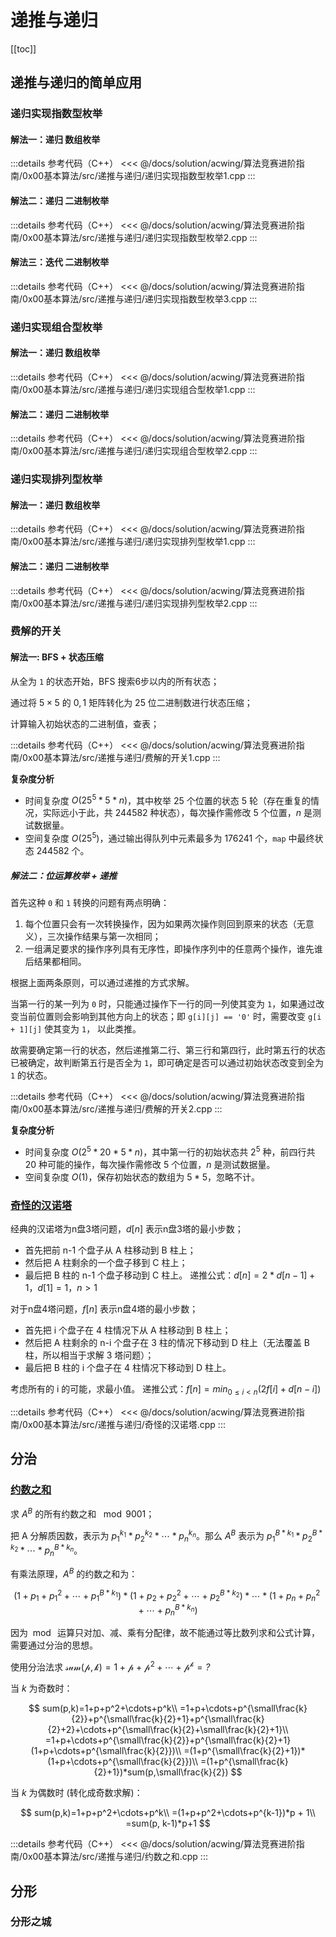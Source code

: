 # 递推与递归

[[toc]]

## 递推与递归的简单应用

### 递归实现指数型枚举

#### 解法一：递归 数组枚举

:::details 参考代码（C++）
<<< @/docs/solution/acwing/算法竞赛进阶指南/0x00基本算法/src/递推与递归/递归实现指数型枚举1.cpp
:::

#### 解法二：递归 二进制枚举

:::details 参考代码（C++）
<<< @/docs/solution/acwing/算法竞赛进阶指南/0x00基本算法/src/递推与递归/递归实现指数型枚举2.cpp
:::

#### 解法三：迭代 二进制枚举

:::details 参考代码（C++）
<<< @/docs/solution/acwing/算法竞赛进阶指南/0x00基本算法/src/递推与递归/递归实现指数型枚举3.cpp
:::

### 递归实现组合型枚举

#### 解法一：递归 数组枚举

:::details 参考代码（C++）
<<< @/docs/solution/acwing/算法竞赛进阶指南/0x00基本算法/src/递推与递归/递归实现组合型枚举1.cpp
:::

#### 解法二：递归 二进制枚举

:::details 参考代码（C++）
<<< @/docs/solution/acwing/算法竞赛进阶指南/0x00基本算法/src/递推与递归/递归实现组合型枚举2.cpp
:::

### 递归实现排列型枚举

#### 解法一：递归 数组枚举

:::details 参考代码（C++）
<<< @/docs/solution/acwing/算法竞赛进阶指南/0x00基本算法/src/递推与递归/递归实现排列型枚举1.cpp
:::

#### 解法二：递归 二进制枚举

:::details 参考代码（C++）
<<< @/docs/solution/acwing/算法竞赛进阶指南/0x00基本算法/src/递推与递归/递归实现排列型枚举2.cpp
:::

### 费解的开关

#### 解法一: BFS + 状态压缩

从全为 `1` 的状态开始，BFS 搜索6步以内的所有状态；

通过将 $5\times 5$ 的 $0,1$ 矩阵转化为 25 位二进制数进行状态压缩；

计算输入初始状态的二进制值，查表；

:::details 参考代码（C++）
<<< @/docs/solution/acwing/算法竞赛进阶指南/0x00基本算法/src/递推与递归/费解的开关1.cpp
:::

**复杂度分析**

- 时间复杂度 $O({25}^5*5*n)$，其中枚举 $25$ 个位置的状态 $5$ 轮（存在重复的情况，实际远小于此，共 $244582$ 种状态），每次操作需修改 $5$ 个位置，$n$ 是测试数据量。
- 空间复杂度 $O({25}^5)$，通过输出得队列中元素最多为 $176241$ 个，`map` 中最终状态 $244582$ 个。

##### 解法二：位运算枚举 + 递推

首先这种 `0` 和 `1` 转换的问题有两点明确：

1. 每个位置只会有一次转换操作，因为如果两次操作则回到原来的状态（无意义），三次操作结果与第一次相同；
2. 一组满足要求的操作序列具有无序性，即操作序列中的任意两个操作，谁先谁后结果都相同。

根据上面两条原则，可以通过递推的方式求解。

当第一行的某一列为 `0` 时，只能通过操作下一行的同一列使其变为 `1`，如果通过改变当前位置则会影响到其他方向上的状态；即 `g[i][j] == '0'` 时，需要改变 `g[i + 1][j]` 使其变为 `1`， 以此类推。

故需要确定第一行的状态，然后递推第二行、第三行和第四行，此时第五行的状态已被确定，故判断第五行是否全为 `1`，即可确定是否可以通过初始状态改变到全为 `1` 的状态。

:::details 参考代码（C++）
<<< @/docs/solution/acwing/算法竞赛进阶指南/0x00基本算法/src/递推与递归/费解的开关2.cpp
:::

**复杂度分析**

- 时间复杂度 $O(2^5*20*5*n)$，其中第一行的初始状态共 $2^5$ 种，前四行共 $20$ 种可能的操作，每次操作需修改 $5$ 个位置，$n$ 是测试数据量。
- 空间复杂度 $O(1)$，保存初始状态的数组为 $5*5$，忽略不计。

### [奇怪的汉诺塔](https://www.acwing.com/problem/content/98/)

经典的汉诺塔为n盘3塔问题，$d[n]$ 表示n盘3塔的最小步数；

- 首先把前 n-1 个盘子从 A 柱移动到 B 柱上；
- 然后把 A 柱剩余的一个盘子移到 C 柱上；
- 最后把 B 柱的 n-1 个盘子移动到 C 柱上。
递推公式：$d[n]=2*d[n-1]+1，d[1]=1，n>1$

对于n盘4塔问题，$f[n]$ 表示n盘4塔的最小步数；

- 首先把 i 个盘子在 4 柱情况下从 A 柱移动到 B 柱上；
- 然后把 A 柱剩余的 n-i 个盘子在 3 柱的情况下移动到 D 柱上（无法覆盖 B 柱，所以相当于求解 3 塔问题）；
- 最后把 B 柱的 i 个盘子在 4 柱情况下移动到 D 柱上。

考虑所有的 i 的可能，求最小值。
递推公式：$f[n]=min_{0≤i<n}(2f[i]+d[n-i])$

:::details 参考代码（C++）
<<< @/docs/solution/acwing/算法竞赛进阶指南/0x00基本算法/src/递推与递归/奇怪的汉诺塔.cpp
:::

## 分治

### [约数之和](https://www.acwing.com/problem/content/99/)

求 $A^B$ 的所有约数之和 $\mod{9001}$；

把 A 分解质因数，表示为 $p_1^{k_1}*p_2^{k_2}*\cdots*p_n^{k_n}$。那么 $A^B$ 表示为 $p_1^{B*k_1}*p_2^{B*k_2}*\cdots*p_n^{B*k_n}$。

有乘法原理，$A^B$ 的约数之和为：

$$
(1+p_1+p_1^2+\cdots+p_1^{B*k_1})*(1+p_2+p_2^2+\cdots+p_2^{B*k_2})*\cdots*(1+p_n+p_n^2+\cdots+p_n^{B*k_n})
$$

因为$\mod{}$ 运算只对加、减、乘有分配律，故不能通过等比数列求和公式计算，需要通过分治的思想。

使用分治法求 $\mathcal{sum(p, k)=1+p+p^2+\cdots+p^k=\textit{?}}$

当 $k$ 为奇数时：

$$
sum(p,k)=1+p+p^2+\cdots+p^k\\
=1+p+\cdots+p^{\small\frac{k}{2}}+p^{\small\frac{k}{2}+1}+p^{\small\frac{k}{2}+2}+\cdots+p^{\small\frac{k}{2}+\small\frac{k}{2}+1}\\
=1+p+\cdots+p^{\small\frac{k}{2}}+p^{\small\frac{k}{2}+1}(1+p+\cdots+p^{\small\frac{k}{2}})\\
=(1+p^{\small\frac{k}{2}+1})*(1+p+\cdots+p^{\small\frac{k}{2}})\\
=(1+p^{\small\frac{k}{2}+1})*sum(p,\small\frac{k}{2})
$$

当 $k$ 为偶数时 (转化成奇数求解)：

$$
sum(p,k)=1+p+p^2+\cdots+p^k\\
=(1+p+p^2+\cdots+p^{k-1})*p + 1\\
=sum(p, k-1)*p+1
$$

:::details 参考代码（C++）
<<< @/docs/solution/acwing/算法竞赛进阶指南/0x00基本算法/src/递推与递归/约数之和.cpp
:::

## 分形

### 分形之城
